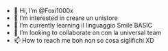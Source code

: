 - 👋 Hi, I’m @Foxi1000x
- 👀 I’m interested in  creare un unistore
- 🌱 I’m currently learning  il linguaggio  Smile BASIC
- 💞️ I’m looking to collaborate on  con la universal team
- 📫 How to reach me  boh non so cosa siglifichi XD
<!---
Foxi1000x/Foxi1000x is a ✨ special ✨ repository because its `README.md` (this file) appears on your GitHub profile.
You can click the Preview link to take a look at your changes.
--->
